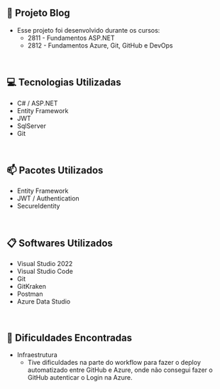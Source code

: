 ## <b>💬 Projeto Blog</b>

* Esse projeto foi desenvolvido durante os cursos:
    * 2811 - Fundamentos ASP.NET
    * 2812 - Fundamentos Azure, Git, GitHub e DevOps

<br/>

## 💻 Tecnologias Utilizadas

* C# / ASP.NET
* Entity Framework
* JWT
* SqlServer
* Git

<br/>

## 📫 Pacotes Utilizados

* Entity Framework
* JWT / Authentication
* SecureIdentity

<br/>

## 📋  Softwares Utilizados

* Visual Studio 2022
* Visual Studio Code
* Git
* GitKraken
* Postman
* Azure Data Studio

<br/>

## 📌 Dificuldades Encontradas

* Infraestrutura
    * Tive dificuldades na parte do workflow para fazer o deploy automatizado entre GitHub e Azure, onde não consegui fazer o GitHub autenticar o Login na Azure.
